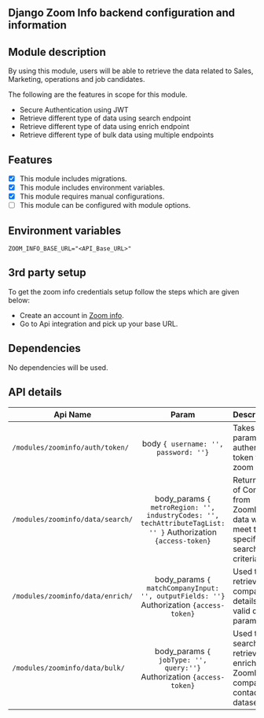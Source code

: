 ## Django Zoom Info backend configuration and information

## Module description

By using this module, users will be able to retrieve the data related to Sales, Marketing, operations and job
candidates.

The following are the features in scope for this module.

- Secure Authentication using JWT
- Retrieve different type of data using search endpoint
- Retrieve different type of data using enrich endpoint
- Retrieve different type of bulk data using multiple endpoints

## Features

- [x] This module includes migrations.
- [x] This module includes environment variables.
- [x] This module requires manual configurations.
- [ ] This module can be configured with module options.

## Environment variables

```dotenv
ZOOM_INFO_BASE_URL="<API_Base_URL>"
```

## 3rd party setup

To get the zoom info credentials setup follow the steps which are given below:

- Create an account in [Zoom info](https://login.zoominfo.com/).
- Go to Api integration and pick up your base URL.

## Dependencies

No dependencies will be used.

## API details

| Api Name                         |                                                     Param                                                     | Description                                                                                |
|----------------------------------|:-------------------------------------------------------------------------------------------------------------:|:-------------------------------------------------------------------------------------------|
| `/modules/zoominfo/auth/token/`  |                                     body `{ username: '', password: ''}`                                      | Takes body params to get authentication token for zoom api.                                |
| `/modules/zoominfo/data/search/` | body_params `{ metroRegion: '', industryCodes: '', techAttributeTagList: '' }` Authorization `{access-token}` | Returns a list of Companies from ZoomInfo's data which meet the specified search criteria. |
| `/modules/zoominfo/data/enrich/` |            body_params `{ matchCompanyInput: '', outputFields: ''}` Authorization `{access-token}`            | Used to retrieve company details using valid query parameters                              |
| `/modules/zoominfo/data/bulk/`   |                     body_params `{ jobType: '', query:''}` Authorization `{access-token}`                     | Used to search, retrieve, and enrich large ZoomInfo company and contact datasets.          |